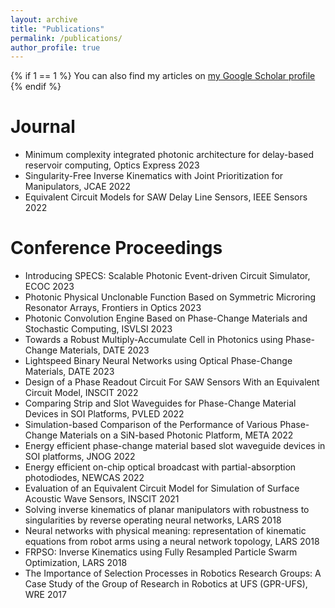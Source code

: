 ```yaml
---
layout: archive
title: "Publications"
permalink: /publications/
author_profile: true
---
```


{% if 1 == 1 %}
  You can also find my articles on [my Google Scholar profile](https://scholar.google.com/citations?user=jEQxlAQAAAAJ&hl=en)
{% endif %}




Journal
======
* Minimum complexity integrated photonic architecture for delay-based reservoir computing, Optics Express 2023
* Singularity-Free Inverse Kinematics with Joint Prioritization for Manipulators, JCAE 2022
* Equivalent Circuit Models for SAW Delay Line Sensors, IEEE Sensors 2022

Conference Proceedings
======
* Introducing SPECS: Scalable Photonic Event-driven Circuit Simulator, ECOC 2023
* Photonic Physical Unclonable Function Based on Symmetric Microring Resonator Arrays, Frontiers in Optics 2023
* Photonic Convolution Engine Based on Phase-Change Materials and Stochastic Computing, ISVLSI 2023
* Towards a Robust Multiply-Accumulate Cell in Photonics using Phase-Change Materials, DATE 2023
* Lightspeed Binary Neural Networks using Optical Phase-Change Materials, DATE 2023
* Design of a Phase Readout Circuit For SAW Sensors With an Equivalent Circuit Model, INSCIT 2022
* Comparing Strip and Slot Waveguides for Phase-Change Material Devices in SOI Platforms, PVLED 2022
* Simulation-based Comparison of the Performance of Various Phase-Change Materials on a SiN-based Photonic Platform, META 2022
* Energy efficient phase-change material based slot waveguide devices in SOI platforms, JNOG 2022
* Energy efficient on-chip optical broadcast with partial-absorption photodiodes, NEWCAS 2022
* Evaluation of an Equivalent Circuit Model for Simulation of Surface Acoustic Wave Sensors, INSCIT 2021
* Solving inverse kinematics of planar manipulators with robustness to singularities by reverse operating neural networks, LARS 2018
* Neural networks with physical meaning: representation of kinematic equations from robot arms using a neural network topology, LARS 2018
* FRPSO: Inverse Kinematics using Fully Resampled Particle Swarm Optimization, LARS 2018
* The Importance of Selection Processes in Robotics Research Groups: A Case Study of the Group of Research in Robotics at UFS (GPR-UFS), WRE 2017

